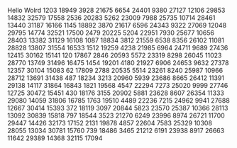 Hello Wolrd
1203
18949
3928
21675
6654
24401
9380
27127
12106
29853
14832
32579
17558
2536
20283
5262
23009
7988
25735
10714
28461
13440
31187
16166
1145
18892
3870
21617
6596
24343
9322
27069
12048
29795
14774
32521
17500
2479
20225
5204
22951
7930
25677
10656
28403
13382
31129
16108
1087
18834
3812
21559
6538
8356
26102
11081
28828
13807
31554
16533
1512
19259
4238
21985
6964
24711
9689
27436
12415
30162
15141
120
17867
2846
20593
5572
23319
8298
26045
11023
28770
13749
31496
16475
1454
19201
4180
21927
6906
24653
9632
27378
12357
30104
15083
62
17809
2788
20535
5514
23261
8240
25987
10966
28712
13691
31438
487
18234
3213
20960
5939
23686
8665
26412
11391
29138
14117
31864
16843
1821
19568
4547
22294
7273
25020
9999
27746
12725
30472
15451
430
18176
3155
20902
5881
23628
8607
26354
11333
29080
14059
31806
16785
1763
19510
4489
22236
7215
24962
9941
27688
12667
30414
15393
372
18119
3097
20844
5823
23570
25387
10366
28113
13092
30839
15818
797
18544
3523
21270
6249
23996
8974
26721
11700
29447
14426
32173
17152
2131
19878
4857
22604
7583
25329
10308
28055
13034
30781
15760
739
18486
3465
21212
6191
23938
8917
26663
11642
29389
14368
32115
17094
